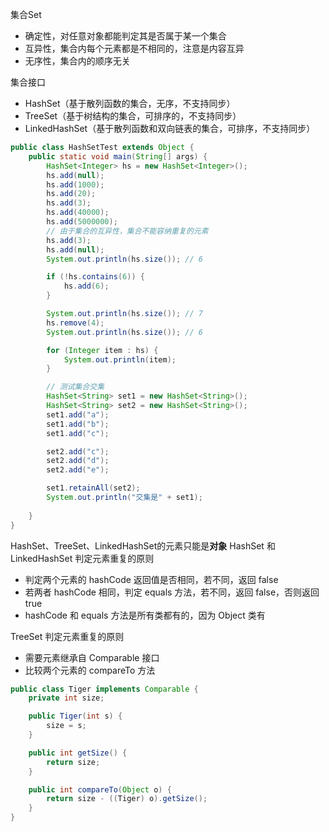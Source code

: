 集合Set
 - 确定性，对任意对象都能判定其是否属于某一个集合
 - 互异性，集合内每个元素都是不相同的，注意是内容互异
 - 无序性，集合内的顺序无关

集合接口
 - HashSet（基于散列函数的集合，无序，不支持同步）
 - TreeSet（基于树结构的集合，可排序的，不支持同步）
 - LinkedHashSet（基于散列函数和双向链表的集合，可排序，不支持同步）

```java
public class HashSetTest extends Object {
    public static void main(String[] args) {
        HashSet<Integer> hs = new HashSet<Integer>();
        hs.add(null);
        hs.add(1000);
        hs.add(20);
        hs.add(3);
        hs.add(40000);
        hs.add(5000000);
        // 由于集合的互异性，集合不能容纳重复的元素
        hs.add(3);
        hs.add(null);
        System.out.println(hs.size()); // 6

        if (!hs.contains(6)) {
            hs.add(6);
        }

        System.out.println(hs.size()); // 7
        hs.remove(4);
        System.out.println(hs.size()); // 6

        for (Integer item : hs) {
            System.out.println(item);
        }

        // 测试集合交集
        HashSet<String> set1 = new HashSet<String>();
        HashSet<String> set2 = new HashSet<String>();
        set1.add("a");
        set1.add("b");
        set1.add("c");

        set2.add("c");
        set2.add("d");
        set2.add("e");

        set1.retainAll(set2);
        System.out.println("交集是" + set1);  
        
    }
}
```

HashSet、TreeSet、LinkedHashSet的元素只能是**对象**
HashSet 和 LinkedHashSet 判定元素重复的原则
 - 判定两个元素的 hashCode 返回值是否相同，若不同，返回 false
 - 若两者 hashCode 相同，判定 equals 方法，若不同，返回 false，否则返回 true
 - hashCode 和 equals 方法是所有类都有的，因为 Object 类有

TreeSet 判定元素重复的原则
 - 需要元素继承自 Comparable 接口
 - 比较两个元素的 compareTo 方法

```java
public class Tiger implements Comparable {
    private int size;

    public Tiger(int s) {
        size = s;
    }

    public int getSize() {
        return size;
    }

    public int compareTo(Object o) {
        return size - ((Tiger) o).getSize();
    }
}
``` 